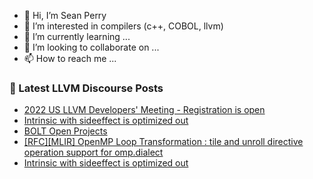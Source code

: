 - 👋 Hi, I’m Sean Perry
- 👀 I’m interested in compilers (c++, COBOL, llvm)
- 🌱 I’m currently learning ...
- 💞️ I’m looking to collaborate on ...
- 📫 How to reach me ...

<!---
s66perry/s66perry is a ✨ special ✨ repository because its `README.md` (this file) appears on your GitHub profile.
You can click the Preview link to take a look at your changes.
--->
### 📕 Latest LLVM Discourse Posts

<!-- DISCOURSE-LLVM:START -->
- [2022 US LLVM Developers&#39; Meeting - Registration is open](https://discourse.llvm.org/t/2022-us-llvm-developers-meeting-registration-is-open/64590#post_13)
- [Intrinsic with sideeffect is optimized out](https://discourse.llvm.org/t/intrinsic-with-sideeffect-is-optimized-out/66053#post_19)
- [BOLT Open Projects](https://discourse.llvm.org/t/bolt-open-projects/61857#post_12)
- [[RFC][MLIR] OpenMP Loop Transformation : tile and unroll directive operation support for omp.dialect](https://discourse.llvm.org/t/rfc-mlir-openmp-loop-transformation-tile-and-unroll-directive-operation-support-for-omp-dialect/65301#post_15)
- [Intrinsic with sideeffect is optimized out](https://discourse.llvm.org/t/intrinsic-with-sideeffect-is-optimized-out/66053#post_18)
<!-- DISCOURSE-LLVM:END -->
